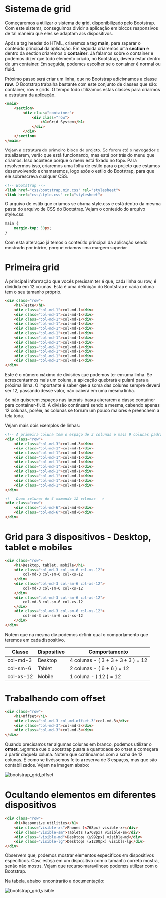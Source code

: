 # Sistema de grid

Começaremos a utilizar o sistema de grid, disponibilizado pelo Bootstrap. Com este sistema, conseguimos dividir a aplicação em blocos responsivos de tal maneira que eles se adaptam aos dispositivos.

Após a tag header do HTML, criaremos a tag **main**, para separar o conteúdo principal da aplicação. 
Em seguida criaremos uma **section** e dentro da section criaremos o **container**. 
Já falamos sobre o container e podemos dizer que todo elemento criado, no Bootstrap, deverá estar dentro de um container. Em seguida, podemos escolher se o container é normal ou fluid.

Próximo passo será criar um linha, que no Bootstrap adicionamos a classe **row**. 
O Bootstrap trabalha bastante com este conjunto de classes que são: container, row e grids. O tempo todo utilizamos estas classes para criarmos a estrutura da aplicação.

```html
<main>
    <section>
        <div class="container">
            <div class="row">
                <h1>Grid System</h1>
            </div>
        </div>
    </section>
</main>
```

Vejam a estrutura do primeiro bloco do projeto. Se forem até o navegador e atualizarem, verão que está funcionando, mas está por trás do menu que criamos. Isso acontece porque o menu está fixado no topo. 
Para resolvermos isso, criaremos uma folha de estilo para o projeto que estamos desenvolvendo e chamaremos, logo após o estilo do Bootstrap, para que ele sobrescreva qualquer CSS.

```html
<!-- Bootstrap -->
<link href="css/bootstrap.min.css" rel="stylesheet">
<link href="css/style.css" rel="stylesheet">
```

O arquivo de estilo que criamos se chama style.css e está dentro da mesma pasta do arquivo de CSS do Bootstrap. 
Vejam o conteúdo do arquivo style.css:

```css
main {
    margin-top: 50px;
}
```

Com esta alteração já temos o conteúdo principal da aplicação sendo mostrado por inteiro, porque criamos uma margem superior.

# Primeira grid

A principal informação que vocês precisam ter é que, cada linha ou row, é dividida em 12 colunas. 
Esta é uma definição do Bootstrap e cada coluna tem o seu tamanho próprio.

```html
<div class="row">
    <h1>Teste</h1>
    <div class="col-md-1">col-md-1</div>
    <div class="col-md-1">col-md-1</div>
    <div class="col-md-1">col-md-1</div>
    <div class="col-md-1">col-md-1</div>
    <div class="col-md-1">col-md-1</div>
    <div class="col-md-1">col-md-1</div>
    <div class="col-md-1">col-md-1</div>
    <div class="col-md-1">col-md-1</div>
    <div class="col-md-1">col-md-1</div>
    <div class="col-md-1">col-md-1</div>
    <div class="col-md-1">col-md-1</div>
    <div class="col-md-1">col-md-1</div>
</div>
```

Este é o número máximo de divisões que podemos ter em uma linha. Se acrescentarmos mais um coluna, a aplicação quebrará e pulará para a próxima linha. 
O importante é saber que a soma das colunas sempre deverá ser 12, passando desse valor, não caberá em uma mesma linha.

Se não quiserem espaços nas laterais, basta alterarem a classe container para container-fluid. 
A divisão continuará sendo a mesma, cabendo apenas 12 colunas, porém, as colunas se tornam um pouco maiores e preenchem a tela toda.

Vejam mais dois exemplos de linhas:

```html
<!-- A primeira coluna tem o espaço de 3 colunas e mais 9 colunas padrão, somando 12 -->
<div class="row">
    <div class="col-md-3">col-md-3</div>
    <div class="col-md-1">col-md-1</div>
    <div class="col-md-1">col-md-1</div>
    <div class="col-md-1">col-md-1</div>
    <div class="col-md-1">col-md-1</div>
    <div class="col-md-1">col-md-1</div>
    <div class="col-md-1">col-md-1</div>
    <div class="col-md-1">col-md-1</div>
    <div class="col-md-1">col-md-1</div>
    <div class="col-md-1">col-md-1</div>
</div>
```

```html
<!-- Duas colunas de 6 somando 12 colunas -->
<div class="row">
    <div class="col-md-6">col-md-6</div>
    <div class="col-md-6">col-md-6</div>
</div>
```

# Grid para 3 dispositivos - Desktop, tablet e mobiles

```html
<div class="row">
    <h1>Desktop, tablet, mobile</h1>
    <div class="col-md-3 col-sm-6 col-xs-12">
        col-md-3 col-sm-6 col-xs-12
    </div>
    <div class="col-md-3 col-sm-6 col-xs-12">
        col-md-3 col-sm-6 col-xs-12
    </div>
    <div class="col-md-3 col-sm-6 col-xs-12">
        col-md-3 col-sm-6 col-xs-12
    </div>
    <div class="col-md-3 col-sm-6 col-xs-12">
        col-md-3 col-sm-6 col-xs-12
    </div>
</div>
```

Notem que na mesma div podemos definir qual o comportamento que teremos em cada dispositivo.

Classe | Dispositivo | Comportamento
--------- | --------------- | ---------------------
col\-md\-3 | Desktop | 4 colunas \- ( 3 + 3 + 3 + 3 ) = 12
col\-sm\-6 | Tablet | 2 colunas \- ( 6 + 6 ) = 12
col\-xs\-12 | Mobile | 1 coluna \- ( 12 ) = 12

# Trabalhando com offset

```html
<div class="row">
    <h1>Offset</h1>
    <div class="col-md-3 col-md-offset-3">col-md-3</div>
    <div class="col-md-3">col-md-3</div>
    <div class="col-md-3">col-md-3</div>
</div>
```

Quando precisamos ter algumas colunas em branco, podemos utilizar o **offset**. Significa que o Bootstrap pulará a quantidade do offset e começará a partir daquela coluna. 
Notem que continuamos com a soma de 12 colunas. É como se tivéssemos feito a reserva de 3 espaços, mas que são contabilizados. 
Vejam na imagem abaixo:

![bootstrap_grid_offset](./images/bootstrap_grid_offset.png "bootstrap_grid_offset")

# Ocultando elementos em diferentes dispositivos

```html
<div class="row">
    <h1>Responsive utilities</h1>
    <div class="visible-xs">Phones (<768px) visible-xs</div>
    <div class="visible-sm">Tablets (≥768px) visible-sm</div>
    <div class="visible-md">Desktops (≥992px) visible-md</div>
    <div class="visible-lg">Desktops (≥1200px) visible-lg</div>
</div>
```

Observem que, podemos mostrar elementos específicos em dispositivos específicos. 
Caso esteja em um dispositivo com o tamanho correto mostra, senão não mostra. 
Vejam que recurso maravilhoso podemos utilizar com o Bootstrap. 

Na tabela, abaixo, encontrarão a documentação:

![bootstrap_grid_visible](./images/bootstrap_grid_visible.png "bootstrap_grid_visible")